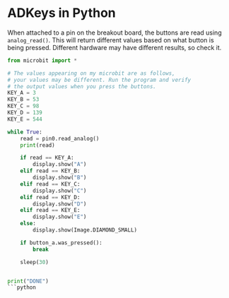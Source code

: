 # ADKeys in Python

When attached to a pin on the breakout board, the buttons are read using `analog_read()`. This will return
different values based on what button is being pressed. Different hardware may have different results, so check it.

```python
from microbit import *

# The values appearing on my microbit are as follows,
# your values may be different. Run the program and verify
# the output values when you press the buttons.
KEY_A = 3
KEY_B = 53
KEY_C = 98
KEY_D = 139
KEY_E = 544

while True:
    read = pin0.read_analog()
    print(read)

    if read == KEY_A:
        display.show("A")
    elif read == KEY_B:
        display.show("B")
    elif read == KEY_C:
        display.show("C")
    elif read == KEY_D:
        display.show("D")
    elif read == KEY_E:
        display.show("E")
    else:
        display.show(Image.DIAMOND_SMALL)

    if button_a.was_pressed():
        break

    sleep(30)


print("DONE")
```python
